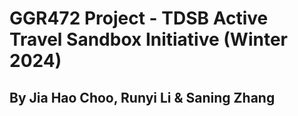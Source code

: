 # GGR472 Project - TDSB Active Travel Sandbox Initiative (Winter 2024)

## By Jia Hao Choo, Runyi Li & Saning Zhang
